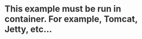 <h1 style="color:#333">This example must be run in container. For example, Tomcat, Jetty, etc...</h1>

